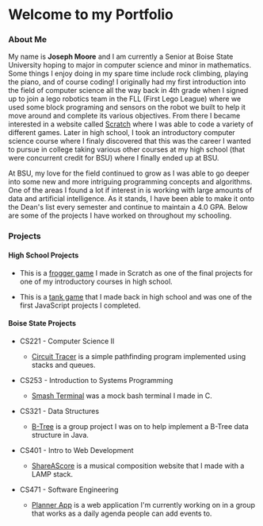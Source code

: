 # Welcome to my Portfolio
### About Me
 My name is **Joseph Moore** and I am currently a Senior at Boise State University hoping to major in computer science and minor in mathematics. Some things I enjoy doing in my spare time include rock climbing, playing the piano, and of course coding! I originally had my first introduction into the field of computer science all the way back in 4th grade when I signed up to join a lego robotics team in the FLL (First Lego League) where we used some block programing and sensors on the robot we built to help it move around and complete its various objectives. From there I became interested in a website called [Scratch](scratch.mit.edu) where I was able to code a variety of different games. Later in high school, I took an introductory computer science course where I finaly discovered that this was the career I wanted to pursue in college taking various other courses at my high school (that were concurrent credit for BSU) where I finally ended up at BSU.

At BSU, my love for the field continued to grow as I was able to go deeper into some new and more intriguing programming concepts and algorithms. One of the areas I found a lot if interest in is working with large amounts of data and artificial intelligence. As it stands, I have been able to make it onto the Dean's list every semester and continue to maintain a 4.0 GPA. Below are some of the projects I have worked on throughout my schooling.

### Projects

#### High School Projects

* This is a [frogger game](https://scratch.mit.edu/projects/92971701/) I made in Scratch as one of the final projects for one of my introductory courses in high school.

* This is a [tank game](https://github.com/josephmoore99/Tank-Game) that I made back in high school and was one of the first JavaScript projects I completed.

#### Boise State Projects

* CS221 - Computer Science II
  * [Circuit Tracer](https://github.com/josephmoore99/Circuit-Tracer) is a simple pathfinding program implemented using stacks and queues.

* CS253 - Introduction to Systems Programming
  * [Smash Terminal](https://github.com/josephmoore99/smash) was a mock bash terminal I made in C.

* CS321 - Data Structures
  * [B-Tree](https://github.com/aidanleuck/CS321) is a group project I was on to help implement a B-Tree data structure in Java.

* CS401 - Intro to Web Development
  * [ShareAScore](https://shareascore.herokuapp.com) is a musical composition website that I made with a LAMP stack.

* CS471 - Software Engineering
  * [Planner App](https://github.com/BoiseState/CS471-F21-Team15) is a web application I'm currently working on in a group that works as a daily agenda people can add events to.
